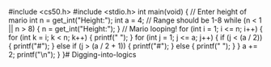 #include <cs50.h>
#include <stdio.h>
int main(void)
{
    // Enter height of mario
    int n = get_int("Height:");
    int a = 4;
    // Range should be 1-8
    while (n < 1 || n > 8)
    {
        n = get_int("Height:");
    }
    // Mario looping!
    for (int i = 1; i <= n; i++)
    {
        for (int k = i; k < n; k++)
        {
            printf(" ");
        }
        for (int j = 1; j <= a; j++)
        {
            if (j < (a / 2))
            {
                printf("#");
            }
            else if (j > (a / 2 + 1))
            {
                printf("#");
            }
            else
            {
                printf(" ");
            }
        }
        a += 2;
        printf("\n");
    }
}# Digging-into-logics
